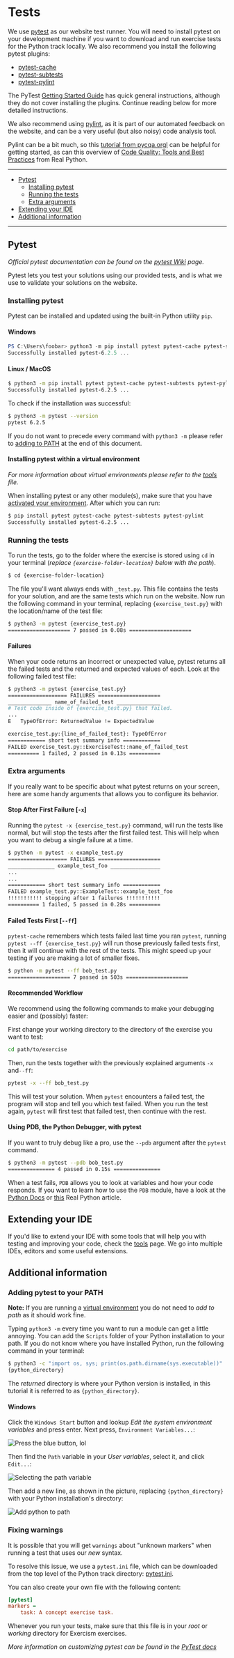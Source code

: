 # Tests

We use [pytest](http://pytest.org/en/latest/) as our website test runner.
You will need to install pytest on your development machine if you want to download and run exercise tests for the Python track locally.
We also recommend you install the following pytest plugins:

- [pytest-cache](http://pythonhosted.org/pytest-cache/)
- [pytest-subtests](https://github.com/pytest-dev/pytest-subtests)
- [pytest-pylint](https://github.com/carsongee/pytest-pylint)

The PyTest [Getting Started Guide](https://docs.pytest.org/en/latest/getting-started.html) has quick general instructions, although they do not cover installing the plugins.
Continue reading below for more detailed instructions.

We also recommend using [pylint](https://pylint.pycqa.org/en/latest/user_guide/), as it is part of our automated feedback on the website, and can be a very useful (but also noisy) code analysis tool.

Pylint can be a bit much, so this [tutorial from pycqa.orgl](https://pylint.pycqa.org/en/latest/tutorial.html) can be helpful for getting started, as can this overview of [Code Quality: Tools and Best Practices](https://realpython.com/python-code-quality/) from Real Python.

---

- [Pytest](#pytest)
  - [Installing pytest](#installing-pytest)
  - [Running the tests](#running-the-tests)
  - [Extra arguments](#extra-arguments)
- [Extending your IDE](#extending-your-ide)
- [Additional information](#additional-information)

---

## Pytest

_Official pytest documentation can be found on the [pytest Wiki](https://pytest.org/en/latest/) page._

Pytest lets you test your solutions using our provided tests, and is what we use to validate your solutions on the website.

### Installing pytest

Pytest can be installed and updated using the built-in Python utility `pip`.

#### Windows

```powershell
PS C:\Users\foobar> python3 -m pip install pytest pytest-cache pytest-subtests pytest-pylint
Successfully installed pytest-6.2.5 ...
```

#### Linux / MacOS

```bash
$ python3 -m pip install pytest pytest-cache pytest-subtests pytest-pylint
Successfully installed pytest-6.2.5 ...

```

To check if the installation was successful:

```bash
$ python3 -m pytest --version
pytest 6.2.5
```

If you do not want to precede every command with `python3 -m` please refer to [adding to PATH](#adding-to-path) at the end of this document.

#### Installing pytest within a virtual environment

_For more information about virtual environments please refer to the [tools](./tools) file._

When installing pytest or any other module(s), make sure that you have [activated your environment](./tools#activating-your-virtual-environment). After which you can run:

```bash
$ pip install pytest pytest-cache pytest-subtests pytest-pylint
Successfully installed pytest-6.2.5 ...
```

### Running the tests

To run the tests, go to the folder where the exercise is stored using `cd` in your terminal (_replace `{exercise-folder-location}` below with the path_).

```bash
$ cd {exercise-folder-location}
```

The file you'll want always ends with `_test.py`.
This file contains the tests for your solution, and are the same tests which run on the website.
Now run the following command in your terminal, replacing `{exercise_test.py}` with the location/name of the test file:

```bash
$ python3 -m pytest {exercise_test.py}
==================== 7 passed in 0.08s ====================
```

#### Failures

When your code returns an incorrect or unexpected value, pytest returns all the failed tests and the returned and expected values of each. Look at the following failed test file:

```bash
$ python3 -m pytest {exercise_test.py}
=================== FAILURES ====================
______________ name_of_failed_test ______________
# Test code inside of {exercise_test.py} that failed.
...
E   TypeOfError: ReturnedValue != ExpectedValue

exercise_test.py:{line_of_failed_test}: TypeOfError
============ short test summary info ============
FAILED exercise_test.py::ExerciseTest::name_of_failed_test
========== 1 failed, 2 passed in 0.13s ==========
```

### Extra arguments

If you really want to be specific about what pytest returns on your screen, here are some handy arguments that allows you to configure its behavior.

#### Stop After First Failure [`-x`]

Running the `pytest -x {exercise_test.py}` command, will run the tests like normal, but will stop the tests after the first failed test. This will help when you want to debug a single failure at a time.

```bash
$ python -m pytest -x example_test.py
=================== FAILURES ====================
_______________ example_test_foo ________________
...
...
============ short test summary info ============
FAILED example_test.py::ExampleTest::example_test_foo
!!!!!!!!!!! stopping after 1 failures !!!!!!!!!!!
========== 1 failed, 5 passed in 0.28s ==========
```

#### Failed Tests First [`--ff`]

`pytest-cache` remembers which tests failed last time you ran `pytest`, running `pytest --ff {exercise_test.py}` will run those previously failed tests first, then it will continue with the rest of the tests. This might speed up your testing if you are making a lot of smaller fixes.

```bash
$ python -m pytest --ff bob_test.py
==================== 7 passed in 503s ====================
```

#### Recommended Workflow

We recommend using the following commands to make your debugging easier and (possibly) faster:

First change your working directory to the directory of the exercise you want to test:

```bash
cd path/to/exercise
```

Then, run the tests together with the previously explained arguments `-x` and`--ff`:

```bash
pytest -x --ff bob_test.py
```

This will test your solution. When `pytest` encounters a failed test, the program will stop and tell you which test failed. When you run the test again, `pytest` will first test that failed test, then continue with the rest.

#### Using PDB, the Python Debugger, with pytest

If you want to truly debug like a pro, use the `--pdb` argument after the `pytest` command.

```bash
$ python3 -m pytest --pdb bob_test.py
=============== 4 passed in 0.15s ===============
```

When a test fails, `PDB` allows you to look at variables and how your code responds. If you want to learn how to use the `PDB` module, have a look at the [Python Docs](https://docs.python.org/3/library/pdb.html#module-pdb) or [this](https://realpython.com/python-debugging-pdb/) Real Python article.

## Extending your IDE

If you'd like to extend your IDE with some tools that will help you with testing and improving your code, check the [tools](./tools) page. We go into multiple IDEs, editors and some useful extensions.

## Additional information

### Adding pytest to your PATH

**Note:** If you are running a [virtual environment](./tools.md) you do not need to _add to path_ as it should work fine.

Typing `python3 -m` every time you want to run a module can get a little annoying. You can add the `Scripts` folder of your Python installation to your path. If you do not know where you have installed Python, run the following command in your terminal:

```bash
$ python3 -c "import os, sys; print(os.path.dirname(sys.executable))"
{python_directory}
```

The _returned_ directory is where your Python version is installed, in this tutorial it is referred to as `{python_directory}`.

#### Windows

Click the `Windows Start` button and lookup _Edit the system environment variables_ and press enter. Next press, `Environment Variables...`:

![Press the blue button, lol](https://raw.githubusercontent.com/exercism/python/main/docs/img/Windows-SystemProperties.png)

Then find the `Path` variable in your _User variables_, select it, and click `Edit...`:

![Selecting the path variable](https://raw.githubusercontent.com/exercism/python/main/docs/img/Windows-EnvironmentVariables.png)

Then add a new line, as shown in the picture, replacing `{python_directory}` with your Python installation's directory:

![Add python to path](https://raw.githubusercontent.com/exercism/python/main/docs/img/Windows-AddPythonPath.png)

### Fixing warnings

It is possible that you will get `warnings` about "unknown markers" when running a test that uses our _new_ syntax.

To resolve this issue, we use a `pytest.ini` file, which can be downloaded from the top level of the Python track directory: [pytest.ini](https://github.com/exercism/python/blob/main/pytest.ini).

You can also create your own file with the following content:

```ini
[pytest]
markers =
    task: A concept exercise task.
```

Whenever you run your tests, make sure that this file is in your _root_ or _working_ directory for Exercism exercises.

_More information on customizing pytest can be found in the [PyTest docs](https://docs.pytest.org/en/6.2.x/customize.html#pytest-ini)_

